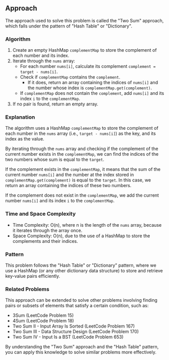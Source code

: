 ## Approach

The approach used to solve this problem is called the "Two Sum" approach, which falls under the pattern of "Hash Table" or "Dictionary".

### Algorithm

1. Create an empty HashMap `complementMap` to store the complement of each number and its index.
2. Iterate through the `nums` array:
    - For each number `nums[i]`, calculate its complement `complement = target - nums[i]`.
    - Check if `complementMap` contains the `complement`.
        - If it does, return an array containing the indices of `nums[i]` and the number whose index is `complementMap.get(complement)`.
    - If `complementMap` does not contain the `complement`, add `nums[i]` and its index `i` to the `complementMap`.
3. If no pair is found, return an empty array.

### Explanation

The algorithm uses a HashMap `complementMap` to store the complement of each number in the `nums` array (i.e., `target - nums[i]`) as the key, and its index as the value.

By iterating through the `nums` array and checking if the complement of the current number exists in the `complementMap`, we can find the indices of the two numbers whose sum is equal to the `target`.

If the complement exists in the `complementMap`, it means that the sum of the current number `nums[i]` and the number at the index stored in `complementMap.get(complement)` is equal to the `target`. In this case, we return an array containing the indices of these two numbers.

If the complement does not exist in the `complementMap`, we add the current number `nums[i]` and its index `i` to the `complementMap`.

### Time and Space Complexity

- Time Complexity: O(n), where n is the length of the `nums` array, because it iterates through the array once.
- Space Complexity: O(n), due to the use of a HashMap to store the complements and their indices.

### Pattern

This problem follows the "Hash Table" or "Dictionary" pattern, where we use a HashMap (or any other dictionary data structure) to store and retrieve key-value pairs efficiently.

### Related Problems

This approach can be extended to solve other problems involving finding pairs or subsets of elements that satisfy a certain condition, such as:

- 3Sum (LeetCode Problem 15)
- 4Sum (LeetCode Problem 18)
- Two Sum II - Input Array Is Sorted (LeetCode Problem 167)
- Two Sum III - Data Structure Design (LeetCode Problem 170)
- Two Sum IV - Input Is a BST (LeetCode Problem 653)

By understanding the "Two Sum" approach and the "Hash Table" pattern, you can apply this knowledge to solve similar problems more effectively.